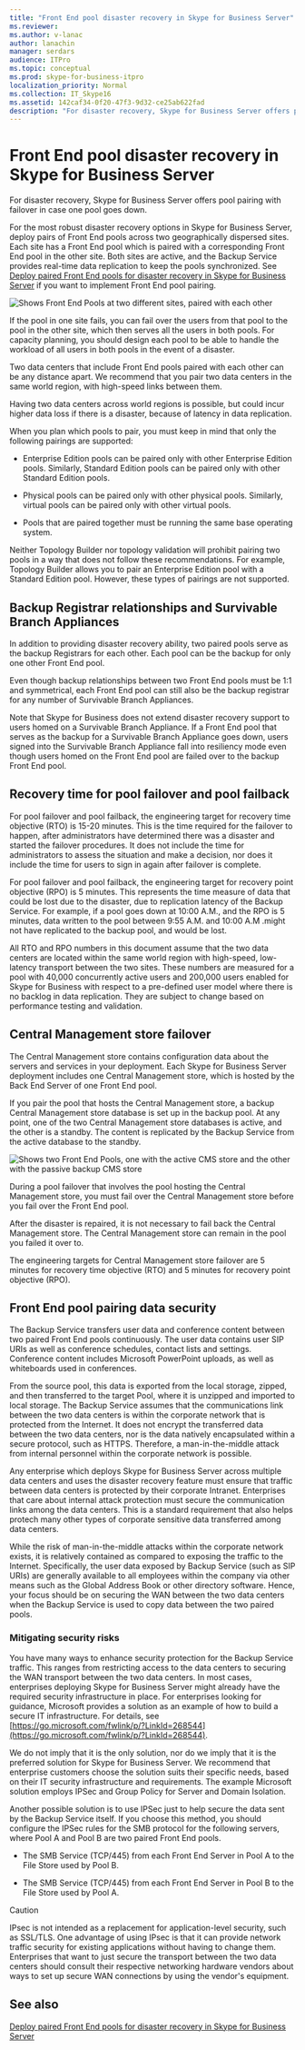 ```yaml
---
title: "Front End pool disaster recovery in Skype for Business Server"
ms.reviewer: 
ms.author: v-lanac
author: lanachin
manager: serdars
audience: ITPro
ms.topic: conceptual
ms.prod: skype-for-business-itpro
localization_priority: Normal
ms.collection: IT_Skype16
ms.assetid: 142caf34-0f20-47f3-9d32-ce25ab622fad
description: "For disaster recovery, Skype for Business Server offers pool pairing with failover in case one pool goes down."
---
```


# Front End pool disaster recovery in Skype for Business Server
 
For disaster recovery, Skype for Business Server offers pool pairing with failover in case one pool goes down.
  
For the most robust disaster recovery options in Skype for Business Server, deploy pairs of Front End pools across two geographically dispersed sites. Each site has a Front End pool which is paired with a corresponding Front End pool in the other site. Both sites are active, and the Backup Service provides real-time data replication to keep the pools synchronized. See [Deploy paired Front End pools for disaster recovery in Skype for Business Server](../../deploy/deploy-high-availability-and-disaster-recovery/front-end-pools-for-disaster-recovery.md) if you want to implement Front End pool pairing.
  
![Shows Front End Pools at two different sites, paired with each other](../../media/f74533c0-a10e-4f18-85a8-b9a008497573.jpg)
  
If the pool in one site fails, you can fail over the users from that pool to the pool in the other site, which then serves all the users in both pools. For capacity planning, you should design each pool to be able to handle the workload of all users in both pools in the event of a disaster.
  
Two data centers that include Front End pools paired with each other can be any distance apart. We recommend that you pair two data centers in the same world region, with high-speed links between them. 
  
Having two data centers across world regions is possible, but could incur higher data loss if there is a disaster, because of latency in data replication.
  
When you plan which pools to pair, you must keep in mind that only the following pairings are supported:
  
- Enterprise Edition pools can be paired only with other Enterprise Edition pools. Similarly, Standard Edition pools can be paired only with other Standard Edition pools.
    
- Physical pools can be paired only with other physical pools. Similarly, virtual pools can be paired only with other virtual pools.
    
- Pools that are paired together must be running the same base operating system.
    
Neither Topology Builder nor topology validation will prohibit pairing two pools in a way that does not follow these recommendations. For example, Topology Builder allows you to pair an Enterprise Edition pool with a Standard Edition pool. However, these types of pairings are not supported.
  
## Backup Registrar relationships and Survivable Branch Appliances

In addition to providing disaster recovery ability, two paired pools serve as the backup Registrars for each other. Each pool can be the backup for only one other Front End pool.
  
Even though backup relationships between two Front End pools must be 1:1 and symmetrical, each Front End pool can still also be the backup registrar for any number of Survivable Branch Appliances.
  
Note that Skype for Business does not extend disaster recovery support to users homed on a Survivable Branch Appliance. If a Front End pool that serves as the backup for a Survivable Branch Appliance goes down, users signed into the Survivable Branch Appliance fall into resiliency mode even though users homed on the Front End pool are failed over to the backup Front End pool.
  
## Recovery time for pool failover and pool failback

For pool failover and pool failback, the engineering target for recovery time objective (RTO) is 15-20 minutes. This is the time required for the failover to happen, after administrators have determined there was a disaster and started the failover procedures. It does not include the time for administrators to assess the situation and make a decision, nor does it include the time for users to sign in again after failover is complete.
  
For pool failover and pool failback, the engineering target for recovery point objective (RPO) is 5 minutes. This represents the time measure of data that could be lost due to the disaster, due to replication latency of the Backup Service. For example, if a pool goes down at 10:00 A.M., and the RPO is 5 minutes, data written to the pool between 9:55 A.M. and 10:00 A.M .might not have replicated to the backup pool, and would be lost.
  
All RTO and RPO numbers in this document assume that the two data centers are located within the same world region with high-speed, low-latency transport between the two sites. These numbers are measured for a pool with 40,000 concurrently active users and 200,000 users enabled for Skype for Business with respect to a pre-defined user model where there is no backlog in data replication. They are subject to change based on performance testing and validation.
  
## Central Management store failover

The Central Management store contains configuration data about the servers and services in your deployment. Each Skype for Business Server deployment includes one Central Management store, which is hosted by the Back End Server of one Front End pool.
  
If you pair the pool that hosts the Central Management store, a backup Central Management store database is set up in the backup pool. At any point, one of the two Central Management store databases is active, and the other is a standby. The content is replicated by the Backup Service from the active database to the standby.
  
![Shows two Front End Pools, one with the active CMS store and the other with the passive backup CMS store](../../media/aa479398-eb56-4854-8d50-1eff39c58a56.jpg)
  
During a pool failover that involves the pool hosting the Central Management store, you must fail over the Central Management store before you fail over the Front End pool.
  
After the disaster is repaired, it is not necessary to fail back the Central Management store. The Central Management store can remain in the pool you failed it over to.
  
The engineering targets for Central Management store failover are 5 minutes for recovery time objective (RTO) and 5 minutes for recovery point objective (RPO).
  
## Front End pool pairing data security

The Backup Service transfers user data and conference content between two paired Front End pools continuously. The user data contains user SIP URIs as well as conference schedules, contact lists and settings. Conference content includes Microsoft PowerPoint uploads, as well as whiteboards used in conferences.
  
From the source pool, this data is exported from the local storage, zipped, and then transferred to the target Pool, where it is unzipped and imported to local storage. The Backup Service assumes that the communications link between the two data centers is within the corporate network that is protected from the Internet. It does not encrypt the transferred data between the two data centers, nor is the data natively encapsulated within a secure protocol, such as HTTPS. Therefore, a man-in-the-middle attack from internal personnel within the corporate network is possible.
  
Any enterprise which deploys Skype for Business Server across multiple data centers and uses the disaster recovery feature must ensure that traffic between data centers is protected by their corporate Intranet. Enterprises that care about internal attack protection must secure the communication links among the data centers. This is a standard requirement that also helps protech many other types of corporate sensitive data transferred among data centers.
  
While the risk of man-in-the-middle attacks within the corporate network exists, it is relatively contained as compared to exposing the traffic to the Internet. Specifically, the user data exposed by Backup Service (such as SIP URIs) are generally available to all employees within the company via other means such as the Global Address Book or other directory software. Hence, your focus should be on securing the WAN between the two data centers when the Backup Service is used to copy data between the two paired pools.
  
### Mitigating security risks

You have many ways to enhance security protection for the Backup Service traffic. This ranges from restricting access to the data centers to securing the WAN transport between the two data centers. In most cases, enterprises deploying Skype for Business Server might already have the required security infrastructure in place. For enterprises looking for guidance, Microsoft provides a solution as an example of how to build a secure IT infrastructure. For details, see [https://go.microsoft.com/fwlink/p/?LinkId=268544](https://go.microsoft.com/fwlink/p/?LinkId=268544). 
  
We do not imply that it is the only solution, nor do we imply that it is the preferred solution for Skype for Business Server. We recommend that enterprise customers choose the solution suits their specific needs, based on their IT security infrastructure and requirements. The example Microsoft solution employs IPSec and Group Policy for Server and Domain Isolation.
  
Another possible solution is to use IPSec just to help secure the data sent by the Backup Service itself. If you choose this method, you should configure the IPSec rules for the SMB protocol for the following servers, where Pool A and Pool B are two paired Front End pools.
  
- The SMB Service (TCP/445) from each Front End Server in Pool A to the File Store used by Pool B.
    
- The SMB Service (TCP/445) from each Front End Server in Pool B to the File Store used by Pool A.
    
> [!CAUTION]
>  IPsec is not intended as a replacement for application-level security, such as SSL/TLS. One advantage of using IPsec is that it can provide network traffic security for existing applications without having to change them. Enterprises that want to just secure the transport between the two data centers should consult their respective networking hardware vendors about ways to set up secure WAN connections by using the vendor's equipment.
  
## See also

[Deploy paired Front End pools for disaster recovery in Skype for Business Server](../../deploy/deploy-high-availability-and-disaster-recovery/front-end-pools-for-disaster-recovery.md)
